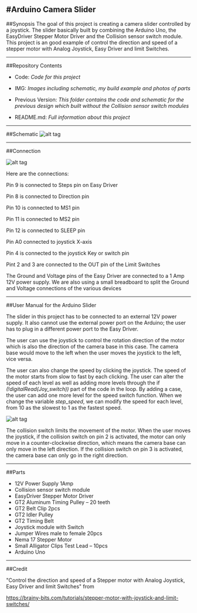 #Arduino Camera Slider
---
##Synopsis
The goal of this project is creating a camera slider controlled by a joystick. The slider basically built by combining the Arduino Uno, the EasyDriver Stepper Motor Driver and the Collision sensor switch module. This project is an good example of control the direction and speed of a stepper motor with Analog Joystick, Easy Driver and limit Switches.

---
##Repository Contents

* Code: *Code for this project*

* IMG: *Images including schematic, my build example and photos of parts*

* Previous Version: *This folder contains the code and schematic for the previous design which built without the Collision sensor switch modules*

* README.md: *Full information about this project*

---
##Schematic
![alt tag](https://github.com/SeanXiaoHe/CS207/blob/master/IMG/SCHEMATIC.png?raw=true)

              
---
##Connection

![alt tag](https://github.com/SeanXiaoHe/CS207/blob/master/IMG/design.jpg)


Here are the connections:

Pin 9 is connected to Steps pin on Easy Driver

Pin 8 is connected to Direction pin

Pin 10 is connected to MS1 pin

Pin 11 is connected to MS2 pin

Pin 12 is connected to SLEEP pin

Pin A0 connected to joystick X-axis

Pin 4 is connected to the joystick Key or switch pin
 
Pint 2 and 3 are connected to the OUT pin of the Limit Switches
 
The Ground and Voltage pins of the Easy Driver are connected to a 1 Amp 12V power supply.
We are also using a small breadboard to split the Ground and Voltage connections of the various devices

---

##User Manual for the Arduino Slider

The slider in this project has to be connected to an external 12V power supply. It also cannot use the external power port on the Arduino; the user has to plug in a different power port to the Easy Driver.

The user can use the joystick to control the rotation direction of the motor which is also the direction of the camera base in this case. The camera base would move to the left when the user moves the joystick to the left, vice versa.

The user can also change the speed by clicking the joystick. The speed of the motor starts from slow to fast by each clicking. The user can alter the speed of each level as well as adding more levels through the if *(!digitalRead(Joy_switch))* part of the code in the loop. By adding a case, the user can add one more level for the speed switch function. When we change the variable *step_speed*, we can modify the speed for each level, from 10 as the slowest to 1 as the fastest speed.

![alt tag](https://github.com/SeanXiaoHe/CS207/blob/master/IMG/Capture.PNG)

The collision switch limits the movement of the motor. When the user moves the joystick, if the collision switch on pin 2 is activated, the motor can only move in a counter-clockwise direction, which means the camera base can only move in the left direction. If the collision switch on pin 3 is activated, the camera base can only go in the right direction.


---

##Parts

* 12V Power Supply 1Amp
* Collision sensor switch module
* EasyDriver Stepper Motor Driver
* GT2 Aluminum Timing Pulley – 20 teeth
* GT2 Belt Clip 2pcs
* GT2 Idler Pulley
* GT2 Timing Belt
* Joystick module with Switch
* Jumper Wires male to female 20pcs
* Nema 17 Stepper Motor
* Small Alligator Clips Test Lead – 10pcs
* Arduino Uno

---

##Credit

"Control the direction and speed of a Stepper motor with Analog Joystick, Easy Driver and limit Switches" from

https://brainy-bits.com/tutorials/stepper-motor-with-joystick-and-limit-switches/


